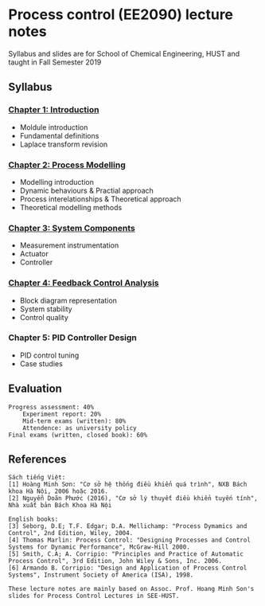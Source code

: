 # Process control (EE2090) lecture notes
Syllabus and slides are for School of Chemical Engineering, HUST and taught in Fall Semester 2019

## Syllabus
### [Chapter 1: Introduction](https://github.com/hoangducchinh/process_control_lectures/blob/master/C1_Introduction.pdf)

* Moldule introduction
* Fundamental definitions
* Laplace transform revision

### [Chapter 2: Process Modelling](https://github.com/hoangducchinh/process_control_lectures/blob/master/C2_Process_Model.pdf)

* Modelling introduction
* Dynamic behaviours & Practial approach
* Process interelationships & Theoretical approach
* Theoretical modelling methods

### [Chapter 3: System Components](https://github.com/hoangducchinh/process_control_lectures/blob/master/C3_System_Components.pdf)

* Measurement instrumentation
* Actuator
* Controller

### [Chapter 4: Feedback Control Analysis](https://github.com/hoangducchinh/process_control_lectures/blob/master/C4_Feedback_Control_Analysis.pdf)

* Block diagram representation
* System stability
* Control quality

### Chapter 5: PID Controller Design

* PID control tuning
* Case studies

## Evaluation

    Progress assessment: 40% 
        Experiment report: 20%
        Mid-term exams (written): 80%
        Attendence: as university policy
    Final exams (written, closed book): 60%

## References
	
    Sách tiếng Việt:
    [1] Hoàng Minh Sơn: "Cơ sở hệ thống điều khiển quá trình", NXB Bách khoa Hà Nội, 2006 hoặc 2016.
    [2] Nguyễn Doãn Phước (2016), "Cơ sở lý thuyết điều khiển tuyến tính", Nhà xuất bản Bách Khoa Hà Nội

    English books:
    [3] Seborg, D.E; T.F. Edgar; D.A. Mellichamp: "Process Dymamics and Control", 2nd Edition, Wiley, 2004.
    [4] Thomas Marlin: Process Control: "Designing Processes and Control Systems for Dynamic Performance", McGraw-Hill 2000. 
    [5] Smith, C.A; A. Corripio: "Principles and Practice of Automatic Process Control", 3rd Edition, John Wiley & Sons, Inc. 2006.
    [6] Armando B. Corripio: "Design and Application of Process Control Systems", Instrument Society of America (ISA), 1998.
	
	These lecture notes are mainly based on Assoc. Prof. Hoang Minh Son's slides for Process Control Lectures in SEE-HUST.